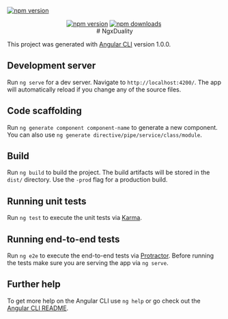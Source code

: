 [![npm version]()]()

<p align="center">
<a href="https://badge.fury.io/js/ngx-duality"><img src="https://badge.fury.io/js/ngx-duality.svg" alt="npm version" ></a>
<a href="https://npmjs.org/ngx-duality"><img src="https://img.shields.io/npm/dm/ngx-duality.svg" alt="npm downloads" ></a>
<a href="https://travis-ci.org/valor-software/ngx-bootstrap"><img alt="" src="oqwiueryoqwiueryoqwieuryoiuqwyeroiuyowq98ry398wy3ro89y3wr greweruighewrgiuhwergiouhwergoiuhwergoiuhwergoiuhwerguergewiurghwoieurghuigwoeirughuoweiurghoweiurghnvvnhiouvwegoivoeiurgnvwoeiurghvnoweiurghvnoweiru       greiuhgeriuhgreiuhergihouergiouhegr/ngx-bootstrap.svg?branch=development"></a>

<br/>
# NgxDuality

This project was generated with [Angular CLI](https://github.com/angular/angular-cli) version 1.0.0.

## Development server

Run `ng serve` for a dev server. Navigate to `http://localhost:4200/`. The app will automatically reload if you change any of the source files.

## Code scaffolding

Run `ng generate component component-name` to generate a new component. You can also use `ng generate directive/pipe/service/class/module`.

## Build

Run `ng build` to build the project. The build artifacts will be stored in the `dist/` directory. Use the `-prod` flag for a production build.

## Running unit tests

Run `ng test` to execute the unit tests via [Karma](https://karma-runner.github.io).

## Running end-to-end tests

Run `ng e2e` to execute the end-to-end tests via [Protractor](http://www.protractortest.org/).
Before running the tests make sure you are serving the app via `ng serve`.

## Further help

To get more help on the Angular CLI use `ng help` or go check out the [Angular CLI README](https://github.com/angular/angular-cli/blob/master/README.md).
